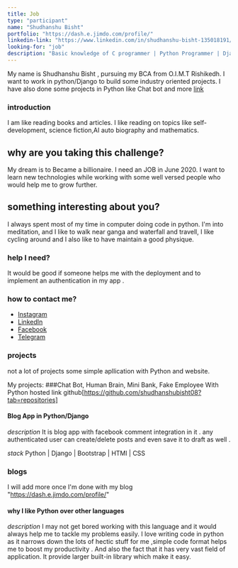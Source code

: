 ```yaml
---
title: Job
type: "participant"
name: "Shudhanshu Bisht"
portfolio: "https://dash.e.jimdo.com/profile/"
linkedin-link: "https://www.linkedin.com/in/shudhanshu-bisht-135018191/"
looking-for: "job"
description: "Basic knowledge of C programmer | Python Programmer | Django Skills | HTML | CSS | MySQL | "
---
```


My name is Shudhanshu Bisht , pursuing my BCA from O.I.M.T Rishikedh. I want to work in python/Django to build some industry oriented projects. I have also done some projects in Python like Chat bot and more [link](https://github.com/shudhanshubisht08/Chat_Bot)

### introduction

I am like reading books and articles. I like reading on topics like self-development, science fiction,AI auto biography and mathematics. 

## why are you taking this challenge?
My dream is to Became a billionaire.
I need an JOB in June 2020.
I want to learn new technologies while working with some well versed people who would help me to grow further. 

## something interesting about you?

I always spent most of my time in computer doing code in python. I'm into meditation, and I like to walk near ganga and waterfall and travell, I like cycling around and I also like to have maintain a good physique.

### help I need?

It would be good if someone helps me with the deployment and to implement an authentication in my app .

### how to contact me?

- [Instagram](https://www.instagram.com/shudhanshu1719/)
- [LinkedIn](https://www.linkedin.com/in/shudhanshu-bisht-135018191/)
- [Facebook](https://www.facebook.com/profile.php?id=100015032438452)
- [Telegram](8126546787)

### projects

not a lot of projects some simple apllication with Python and website.

My projects:
###Chat Bot, Human Brain, Mini Bank, Fake Employee
With Python
hosted link
github[https://github.com/shudhanshubisht08?tab=repositories]


#### Blog App in Python/Django

_description_ It is blog app with facebook comment integration in it . any authenticated user can create/delete  posts and even save it to draft as well .

_stack_ Python | Django | Bootstrap | HTMl | CSS

### blogs

I will add more once I'm done with my blog 
"https://dash.e.jimdo.com/profile/"


#### why I like Python over other languages

_description_ I may not get bored working with this language and it would always help me to tackle my problems easily. I love writing code in python as it narrows down the lots of hectic stuff for me ,simple code format helps me to boost my productivity . And also the fact that it has very vast field of application. It provide larger built-in library which make it easy.
